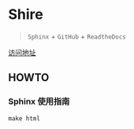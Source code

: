 # Shire

> `Sphinx` + `GitHub` + `ReadtheDocs`

[访问地址](http://shire.readthedocs.io/)

## HOWTO

### Sphinx 使用指南

`make html`